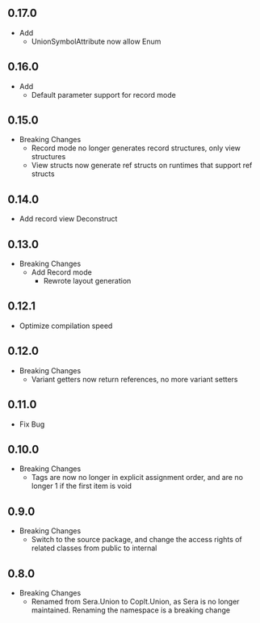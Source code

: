 ﻿## 0.17.0
- Add
  - UnionSymbolAttribute now allow Enum

## 0.16.0
- Add
  - Default parameter support for record mode

## 0.15.0
- Breaking Changes
  - Record mode no longer generates record structures, only view structures
  - View structs now generate ref structs on runtimes that support ref structs

## 0.14.0
- Add record view Deconstruct

## 0.13.0
- Breaking Changes
  - Add Record mode
    - Rewrote layout generation

## 0.12.1
- Optimize compilation speed

## 0.12.0
- Breaking Changes
  - Variant getters now return references, no more variant setters

## 0.11.0
- Fix Bug

## 0.10.0
- Breaking Changes
  - Tags are now no longer in explicit assignment order, and are no longer 1 if the first item is void

## 0.9.0
- Breaking Changes
  - Switch to the source package, and change the access rights of related classes from public to internal

## 0.8.0
- Breaking Changes
  - Renamed from Sera.Union to Coplt.Union, as Sera is no longer maintained. Renaming the namespace is a breaking change
